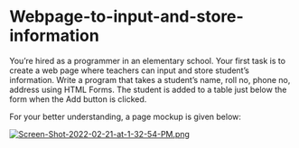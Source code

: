 # Webpage-to-input-and-store-information


You’re hired as a programmer in an elementary school. Your first task is to create a web page where teachers can input and store student’s information.
Write a program that takes a student’s name, roll no, phone no, address using HTML Forms. The student is added to a table just below the form when the Add button is clicked.



For your better understanding, a page mockup is given below:

[![Screen-Shot-2022-02-21-at-1-32-54-PM.png](https://i.postimg.cc/26gLrvJC/Screen-Shot-2022-02-21-at-1-32-54-PM.png)](https://postimg.cc/njYh1spW)
